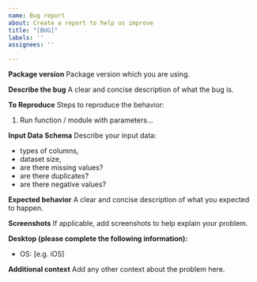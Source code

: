 ```yaml
---
name: Bug report
about: Create a report to help us improve
title: "[BUG]"
labels: ''
assignees: ''

---
```


**Package version**
Package version which you are using.

**Describe the bug**
A clear and concise description of what the bug is.

**To Reproduce**
Steps to reproduce the behavior:
1. Run function / module with parameters...

**Input Data Schema**
Describe your input data:
- types of columns,
- dataset size,
- are there missing values?
- are there duplicates?
- are there negative values?

**Expected behavior**
A clear and concise description of what you expected to happen.

**Screenshots**
If applicable, add screenshots to help explain your problem.

**Desktop (please complete the following information):**
 - OS: [e.g. iOS]

**Additional context**
Add any other context about the problem here.
